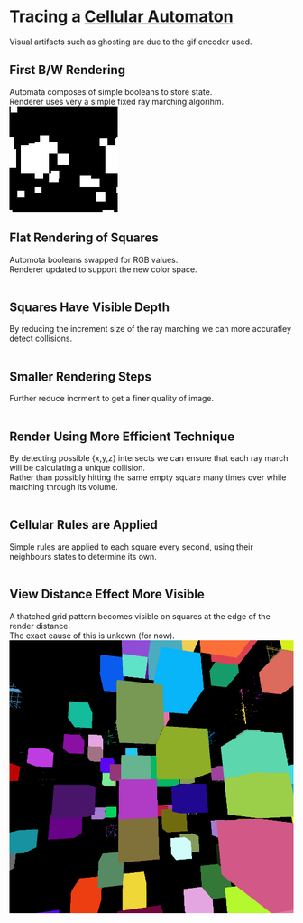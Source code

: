 # Tracing a [Cellular Automaton](https://en.wikipedia.org/wiki/Cellular_automaton)
Visual artifacts such as ghosting are due to the gif encoder used.

## First B/W Rendering
Automata composes of simple booleans to store state.</br>
Renderer uses very a simple fixed ray marching algorihm.</br>
<img title="" src="https://github.com/Jaminima/Cellular-Automata-Traced/blob/main/Demo-Clips/1.gif" alt="" width="">

## Flat Rendering of Squares
Automota booleans swapped for RGB values.</br>
Renderer updated to support the new color space.</br>
<img title="" src="https://github.com/Jaminima/Cellular-Automata-Traced/blob/main/Demo-Clips/2.gif" alt="" width="">

## Squares Have Visible Depth
By reducing the increment size of the ray marching we can more accuratley detect collisions.</br>
<img title="" src="https://github.com/Jaminima/Cellular-Automata-Traced/blob/main/Demo-Clips/3.gif" alt="" width="">

## Smaller Rendering Steps
Further reduce incrment to get a finer quality of image.</br>
<img title="" src="https://github.com/Jaminima/Cellular-Automata-Traced/blob/main/Demo-Clips/4.gif" alt="" width="">

## Render Using More Efficient Technique
By detecting possible {x,y,z} intersects we can ensure that each ray march will be calculating a unique collision.</br>
Rather than possibly hitting the same empty square many times over while marching through its volume.</br>
<img title="" src="https://github.com/Jaminima/Cellular-Automata-Traced/blob/main/Demo-Clips/5.gif" alt="" width="">

## Cellular Rules are Applied
Simple rules are applied to each square every second, using their neighbours states to determine its own.</br>
<img title="" src="https://github.com/Jaminima/Cellular-Automata-Traced/blob/main/Demo-Clips/6.gif" alt="" width="">

## View Distance Effect More Visible
A thatched grid pattern becomes visible on squares at the edge of the render distance.</br>
The exact cause of this is unkown (for now).</br>
<img title="" src="https://github.com/Jaminima/Cellular-Automata-Traced/blob/main/Demo-Clips/7.gif" alt="" width="">
